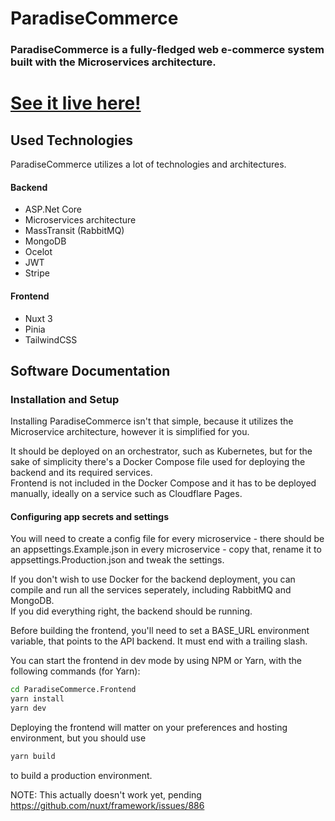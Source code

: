 # ParadiseCommerce
### ParadiseCommerce is a fully-fledged web e-commerce system built with the Microservices architecture.

# [See it live here!](https://paradisecommerce.m0uka.dev)

## Used Technologies

ParadiseCommerce utilizes a lot of technologies and architectures.

#### Backend
- ASP.Net Core
- Microservices architecture
- MassTransit (RabbitMQ)
- MongoDB
- Ocelot
- JWT
- Stripe

#### Frontend
- Nuxt 3
- Pinia
- TailwindCSS

## Software Documentation

### Installation and Setup

Installing ParadiseCommerce isn't that simple, because it utilizes the Microservice architecture, however it is simplified for you.  
  
It should be deployed on an orchestrator, such as Kubernetes, but for the sake of simplicity there's a Docker Compose file used for deploying the backend and its required services.  
Frontend is not included in the Docker Compose and it has to be deployed manually, ideally on a service such as Cloudflare Pages.

#### Configuring app secrets and settings
You will need to create a config file for every microservice - there should be an appsettings.Example.json in every microservice - copy that, rename it to appsettings.Production.json and tweak the settings.
  
If you don't wish to use Docker for the backend deployment, you can compile and run all the services seperately, including RabbitMQ and MongoDB.  
If you did everything right, the backend should be running.

Before building the frontend, you'll need to set a BASE_URL environment variable, that points to the API backend. It must end with a trailing slash.

You can start the frontend in dev mode by using NPM or Yarn, with the following commands (for Yarn):

```bash
cd ParadiseCommerce.Frontend
yarn install
yarn dev
```

Deploying the frontend will matter on your preferences and hosting environment, but you should use
```bash
yarn build
```
to build a production environment.

NOTE: This actually doesn't work yet, pending https://github.com/nuxt/framework/issues/886

